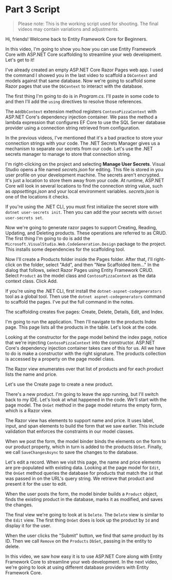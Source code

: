 # Part 3 Script

> Please note: This is the working script used for shooting. The final videos may contain variations and adjustments.

Hi, friends! Welcome back to Entity Framework Core for Beginners.

In this video, I'm going to show you how you can use Entity Framework Core with ASP.NET Core scaffolding to streamline your web development. Let's get to it!

I've already created an empty ASP.NET Core Razor Pages web app. I used the command I showed you in the last video to scaffold a `DbContext` and models against that same database. Now we're going to scaffold some Razor pages that use the `DbContext` to interact with the database.

The first thing I'm going to do is in *Program.cs*. I'll paste in some code to and then I'll add the `using` directives to resolve those references.

The `AddDbContext` extension method registers `ContosoPizzaContext` with ASP.NET Core's dependency injection container. We pass the method a lambda expression that configures EF Core to use the SQL Server database provider using a connection string retrieved from configuration.

In the previous videos, I've mentioned that it's a bad practice to store your connection strings with your code. The .NET Secrets Manager gives us a mechanism to separate our secrets from our code. Let's use the .NET secrets manager to manage to store that connection string.

I'm right-clicking on the project and selecting **Manage User Secrets**. Visual Studio opens a file named *secrets.json* for editing. This file is stored in you user profile on your development machine. The secrets aren't encrypted. It's just a location to store them away from your code. At runtime, ASP.NET Core will look in several locations to find the connection string value, such as *appsettings.json* and your local environment variables. *secrets.json* is one of the locations it checks.

If you're using the .NET CLI, you must first initialize the secret store with `dotnet user-secrets init`. Then you can add the your secrets with `dotnet user-secrets set`.

Now we're going to generate razor pages to support Creating, Reading, Updating, and Deleting products. These operations are referred to as CRUD. The first thing I'm going to do is add the `Microsoft.VisualStudio.Web.CodeGeneration.Design` package to the project. This installs some dependencies for the scaffolding tool.

Now I'll create a Products folder inside the Pages folder. After that, I'll right-click on the folder, select "Add", and then "New Scaffolded Item..." In the dialog that follows, select Razor Pages using Entity Framework CRUD. Select `Product` as the model class and `ContosoPizzaContext` as the data context class. Click Add.

If you're using the .NET CLI, first install the `dotnet-aspnet-codegenerators` tool as a global tool. Then use the `dotnet aspnet-codegenerators` command to scaffold the pages. I've put the full command in the notes.

The scaffolding creates five pages: Create, Delete, Details, Edit, and Index.

I'm going to run the application. Then I'll navigate to the products Index page. This page lists all the products in the table. Let's look at the code.

Looking at the constructor for the page model behind the index page, notice that we're injecting `ContosoPizzaContext` into the constructor. ASP.NET Core's dependency injection container takes care of this for us. All we have to do is make a constructor with the right signature. The products collection is accessed by a property on the page model class.

The Razor view enumerates over that list of products and for each product lists the name and price.

Let's use the Create page to create a new product.

There's a new product. I'm going to leave the app running, but I'll switch back to my IDE. Let's look at what happened in the code. We'll start with the page model. The `OnGet` method in the page model returns the empty form, which is a Razor view. 

The Razor view has elements to support name and price. It uses label, input, and span elements to build the form that we saw earlier. This include validation that enforces the constraints in our model classes.

When we post the form, the model binder binds the elements on the form to our product property, which in turn is added to the products `DbSet`. Finally, we call `SaveChangesAsync` to save the changes to the database.

Let's edit a record. When we visit this page, the name and price elements are pre-populated with existing data. Looking at the page model for `Edit`, the `OnGet` method queries the database for products that match the `Id` that was passed in on the URL's query string. We retrieve that product and present it for the user to edit. 

When the user posts the form, the model binder builds a `Product` object, finds the existing product in the database, marks it as modified, and saves the changes.

The final view we're going to look at is `Delete`. The `Delete` view is similar to the `Edit` view. The first thing `OnGet` does is look up the product by `Id` and display it for the user.

When the user clicks the "Submit" button, we find that same product by its ID. Then we call `Remove` on the `Products` `DbSet`, passing in the entity to delete.

In this video, we saw how easy it is to use ASP.NET Core along with Entity Framework Core to streamline your web development. In the next video, we're going to look at using different database providers with Entity Framework Core.
